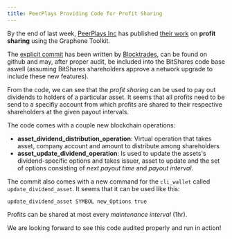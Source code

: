 ```yaml
---
title: PeerPlays Providing Code for Profit Sharing
---
```


By the end of last week, [PeerPlays Inc](http://peerplays.com) has published [their work](https://github.com/BunkerChainLabsInc/peerplays-profitshare) on **profit sharing** using the Graphene Toolkit.

The [explicit commit](https://github.com/BunkerChainLabsInc/peerplays-profitshare/commit/2aae8a47d8926a7e0f2a9973635eade78fa24eda) has been written by [Blocktrades](http://www.blocktrades.us), can be found on github and may, after proper audit, be included into the BitShares code base aswell (assuming BitShares shareholders approve a network upgrade to include these new features).

<!--more-->

From the code, we can see that the *profit sharing* can be used to pay out dividends to holders of a particular asset. It seems that all profits need to be send to a specifiy account from which profits are shared to their respective shareholders at the given payout intervals.

The code comes with a couple new blockchain operations:

* **asset_dividend_distribution_operation**: Virtual operation that takes asset, company account and amount to distribute among shareholders
* **asset_update_dividend_operation**: Is used to update the assets's dividend-specific options and takes issuer, asset to update and the set of options consisting of *next payout time* and *payout interval*.

The commit also comes with a new command for the `cli_wallet` called `update_dividend_asset`. It seems that it can be used like this:

    update_dividend_asset SYMBOL new_Options true

Profits can be shared at most every *maintenance interval* (1hr).

We are looking forward to see this code audited properly and run in action!
